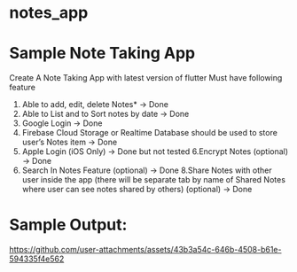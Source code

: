 # notes_app

# Sample Note Taking App
Create A Note Taking App with latest version of flutter
Must have following feature
1. Able to add, edit, delete Notes* -> Done
2. Able to List and to Sort notes by date -> Done
3. Google Login -> Done
4. Firebase Cloud Storage or Realtime Database should be used to store user’s Notes item -> Done
5. Apple Login (iOS Only) -> Done but not tested
6.Encrypt Notes (optional) -> Done
7. Search In Notes Feature (optional) -> Done
8.Share Notes with other user inside the app (there will be separate tab by name of Shared Notes where
user can see notes shared by others) (optional) -> Done

# Sample Output:



https://github.com/user-attachments/assets/43b3a54c-646b-4508-b61e-594335f4e562

